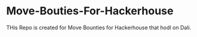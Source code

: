 # Move-Bouties-For-Hackerhouse
THis Repo is created for Move Bounties for Hackerhouse that hodl on Dali.
